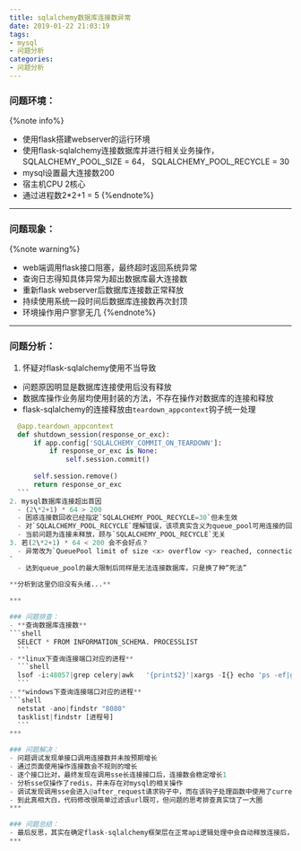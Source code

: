 ```yaml
---
title: sqlalchemy数据库连接数异常
date: 2019-01-22 21:03:19
tags:
- mysql
- 问题分析
categories:
- 问题分析
---
```


### 问题环境：
{%note info%}
- 使用flask搭建webserver的运行环境
- 使用flask-sqlalchemy连接数据库并进行相关业务操作，SQLALCHEMY_POOL_SIZE = 64， SQLALCHEMY_POOL_RECYCLE = 30
- mysql设置最大连接数200
- 宿主机CPU 2核心
- 通过进程数2*2+1 = 5
{%endnote%}
***

### 问题现象：
{%note warning%}
- web端调用flask接口阻塞，最终超时返回系统异常
- 查询日志得知具体异常为超出数据库最大连接数
- 重新flask webserver后数据库连接数正常释放
- 持续使用系统一段时间后数据库连接数再次封顶
- 环境操作用户寥寥无几
{%endnote%}
***

### 问题分析：

1. 怀疑对flask-sqlalchemy使用不当导致
  - 问题原因明显是数据库连接使用后没有释放
  - 数据库操作业务层均使用封装的方法，不存在操作对数据库的连接和释放
  - flask-sqlalchemy的连接释放由`teardown_appcontext`钩子统一处理
  ```python
	@app.teardown_appcontext
	def shutdown_session(response_or_exc):
	    if app.config['SQLALCHEMY_COMMIT_ON_TEARDOWN']:
	        if response_or_exc is None:
	            self.session.commit()
	
	    self.session.remove()
	    return response_or_exc
	```
2. mysql数据库连接超出首因
	- (2\*2+1) * 64 > 200 
	- 困惑连接数回收已经指定`SQLALCHEMY_POOL_RECYCLE=30`但未生效
	- 对`SQLALCHEMY_POOL_RECYCLE`理解错误，该项真实含义为queue_pool可用连接的回收时间
	- 当前问题为连接未释放，顾与`SQLALCHEMY_POOL_RECYCLE`无关
3. 若(2\*2+1) * 64 < 200 会不会好点？
	- 异常改为`QueuePool limit of size <x> overflow <y> reached, connection timed out, timeout <z>
`
	- 达到queue_pool的最大限制后同样是无法连接数据库，只是换了种“死法”
	
**分析到这里仍旧没有头绪...**

***

### 问题排查：
- **查询数据库连接数** 
  ```shell
	SELECT * FROM INFORMATION_SCHEMA. PROCESSLIST
	```
- **linux下查询连接端口对应的进程**
	```shell
	lsof -i:48057|grep celery|awk   '{print$2}'|xargs -I{} echo 'ps -ef|grep {}'|bash
	```
- **windows下查询连接端口对应的进程**
  ```shell
	netstat -ano|findstr "8080"
	tasklist|findstr [进程号]
	```
***

### 问题解决：
- 问题调试发现单接口调用连接数并未按预期增长
- 通过页面使用操作连接数会不规则的增长
- 逐个接口比对，最终发现在调用sse长连接接口后，连接数会稳定增长1
- 分析sse仅操作了redis，并未存在对mysql的相关操作
- 调试发现调用sse会进入@after_request请求钩子中，而在该钩子处理函数中使用了current_user，即调用了数据库
- 到此真相大白，代码修改很简单过滤该url既可，但问题的思考排查真实饶了一大圈
***

### 问题总结：
- 最后反思，其实在确定flask-sqlalchemy框架层在正常api逻辑处理中会自动释放连接后，就应该直接猜测是非业务短连接接口导致，但这其中的盲点主要在sse正常情况下是与mysql毫不相干的，顾很容易忽略sse的长连接问题
***
